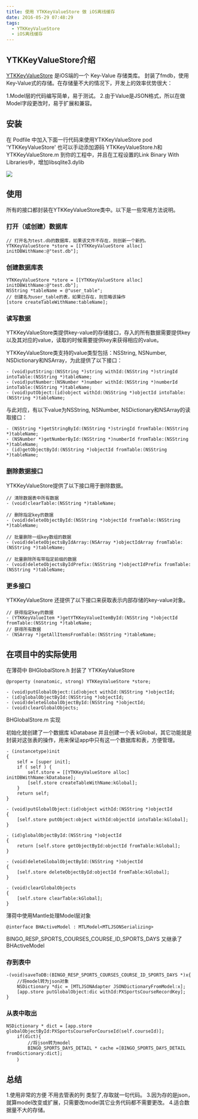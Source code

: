 ```yaml
---
title: 使用 YTKKeyValueStore 做 iOS离线缓存
date: 2016-05-29 07:48:29
tags: 
  - YTKKeyValueStore
  - iOS离线缓存
---
```


## YTKKeyValueStore介绍

[YTKKeyValueStore](https://github.com/yuantiku/YTKKeyValueStore) 是iOS端的一个 Key-Value 存储类库。
封装了fmdb，使用Key-Value式的存储。在存储量不大的情况下，开发上的效率优势很大：

<!--more-->

1.Model层的代码编写简单，易于测试。
2.由于Value是JSON格式，所以在做Model字段更改时，易于扩展和兼容。


## 安装

在 Podfile 中加入下面一行代码来使用YTKKeyValueStore
	pod 'YTKKeyValueStore'
也可以手动添加源码 YTKKeyValueStore.h和YTKKeyValueStore.m 到你的工程中，并且在工程设置的Link Binary With Libraries中，增加libsqlite3.dylib

![](http://7xt1bu.com1.z0.glb.clouddn.com/14.jpeg)

## 使用

所有的接口都封装在YTKKeyValueStore类中。以下是一些常用方法说明。

### 打开（或创建）数据库

	// 打开名为test.db的数据库，如果该文件不存在，则创新一个新的。
	YTKKeyValueStore *store = [[YTKKeyValueStore alloc] initDBWithName:@"test.db"];

### 创建数据库表

	YTKKeyValueStore *store = [[YTKKeyValueStore alloc] initDBWithName:@"test.db"];
	NSString *tableName = @"user_table";
	// 创建名为user_table的表，如果已存在，则忽略该操作
	[store createTableWithName:tableName];

### 读写数据

YTKKeyValueStore类提供key-value的存储接口，存入的所有数据需要提供key以及其对应的value，读取的时候需要提供key来获得相应的value。

YTKKeyValueStore类支持的value类型包括：NSString, NSNumber, NSDictionary和NSArray，为此提供了以下接口：

	- (void)putString:(NSString *)string withId:(NSString *)stringId intoTable:(NSString *)tableName;
	- (void)putNumber:(NSNumber *)number withId:(NSString *)numberId intoTable:(NSString *)tableName;
	- (void)putObject:(id)object withId:(NSString *)objectId intoTable:(NSString *)tableName;

与此对应，有以下value为NSString, NSNumber, NSDictionary和NSArray的读取接口：

	- (NSString *)getStringById:(NSString *)stringId fromTable:(NSString *)tableName;
	- (NSNumber *)getNumberById:(NSString *)numberId fromTable:(NSString *)tableName;
	- (id)getObjectById:(NSString *)objectId fromTable:(NSString *)tableName;

### 删除数据接口

YTKKeyValueStore提供了以下接口用于删除数据。

	// 清除数据表中所有数据
	- (void)clearTable:(NSString *)tableName;

	// 删除指定key的数据
	- (void)deleteObjectById:(NSString *)objectId fromTable:(NSString *)tableName;

	// 批量删除一组key数组的数据
	- (void)deleteObjectsByIdArray:(NSArray *)objectIdArray fromTable:(NSString *)tableName;

	// 批量删除所有带指定前缀的数据
	- (void)deleteObjectsByIdPrefix:(NSString *)objectIdPrefix fromTable:(NSString *)tableName;

### 更多接口

YTKKeyValueStore 还提供了以下接口来获取表示内部存储的key-value对象。

	// 获得指定key的数据
	- (YTKKeyValueItem *)getYTKKeyValueItemById:(NSString *)objectId fromTable:(NSString *)tableName;
	// 获得所有数据
	- (NSArray *)getAllItemsFromTable:(NSString *)tableName;

## 在项目中的实际使用

在薄荷中 BHGlobalStore.h 封装了 YTKKeyValueStore

	@property (nonatomic, strong) YTKKeyValueStore *store;

	- (void)putGlobalObject:(id)object withId:(NSString *)objectId;
	- (id)globalObjectById:(NSString *)objectId;
	- (void)deleteGlobalObjectById:(NSString *)objectId;
	- (void)clearGlobalObjects;

BHGlobalStore.m 实现
    
初始化就创建了一个数据库 kDatabase 并且创建一个表 kGlobal，其它功能就是封装对这张表的操作，用来保证app中只有这一个数据库和表，方便管理。


	- (instancetype)init
	{
	    self = [super init];
	    if ( self ) {
	        self.store = [[YTKKeyValueStore alloc] initDBWithName:kDatabase];
	        [self.store createTableWithName:kGlobal];
	    }
	    return self;
	}

	- (void)putGlobalObject:(id)object withId:(NSString *)objectId
	{
	    [self.store putObject:object withId:objectId intoTable:kGlobal];
	}

	- (id)globalObjectById:(NSString *)objectId
	{
	    return [self.store getObjectById:objectId fromTable:kGlobal];
	}

	- (void)deleteGlobalObjectById:(NSString *)objectId
	{
	    [self.store deleteObjectById:objectId fromTable:kGlobal];
	}

	- (void)clearGlobalObjects
	{
	    [self.store clearTable:kGlobal];
	}

薄荷中使用Mantle处理Model层对象

	@interface BHActiveModel : MTLModel<MTLJSONSerializing>

BINGO_RESP_SPORTS_COURSES_COURSE_ID_SPORTS_DAYS 又继承了 BHActiveModel

### 存到表中

	-(void)saveToDB:(BINGO_RESP_SPORTS_COURSES_COURSE_ID_SPORTS_DAYS *)x{
		//将model转为json对象
	    NSDictionary *dic = [MTLJSONAdapter JSONDictionaryFromModel:x];
	    [app.store putGlobalObject:dic withId:PXSportsCourseRecordKey];
	}

### 从表中取出

	NSDictionary * dict = [app.store globalObjectById:PXSportsCourseForCourseId(self.courseId)];
	    if(dict){
	    	//将json转为model
	        BINGO_SPORTS_DAYS_DETAIL * cache =[BINGO_SPORTS_DAYS_DETAIL fromDictionary:dict];
	    ｝

## 总结

1.使用非常的方便 不用去管表的列 类型了,存取就一句代码。
3.因为存的是json，就算model改变或扩展，只需要改model其它业务代码都不需要更改。
4.适合数据量不大的存储。





